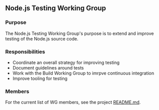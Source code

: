 ## Node.js Testing Working Group

### Purpose

The Node.js Testing Working Group's purpose is to extend and improve testing of
the Node.js source code.

### Responsibilities

* Coordinate an overall strategy for improving testing
* Document guidelines around tests
* Work with the Build Working Group to imrpve continuous integration
* Improve tooling for testing

### Members

For the current list of WG members, see the project [README.md][].

[README.md]: ./README.md#current-project-team-members
